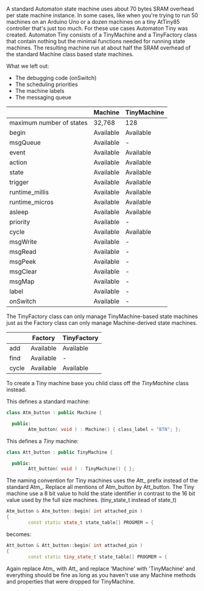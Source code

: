 A standard Automaton state machine uses about 70 bytes SRAM overhead per state machine instance. In some cases, like when you're trying to run 50 machines on an Arduino Uno or a dozen machines on a tiny AtTiny85 controller that's just too much. For these use cases Automaton Tiny was created. Automaton Tiny consists of a TinyMachine and a TinyFactory class that contain nothing but the minimal functions needed for running state machines. The resulting machine run at about half the SRAM overhead of the standard Machine class based state machines.

What we left out:

- The debugging code (onSwitch)
- The scheduling priorities
- The machine labels
- The messaging queue

&nbsp; | Machine | TinyMachine
------------ | ------------- | ---------
maximum number of states | 32,768 | 128
begin | Available | Available
msgQueue | Available | -
event | Available | Available 
action | Available | Available
state | Available | Available
trigger | Available | Available
runtime_millis | Available | Available
runtime_micros | Available | Available
asleep | Available | Available
priority | Available | -
cycle | Available | Available
msgWrite | Available | -
msgRead | Available | -
msgPeek | Available | -
msgClear | Available | -
msgMap | Available | -
label | Available | -
onSwitch | Available | -

The TinyFactory class can only manage TinyMachine-based state machines just as the Factory class can only manage Machine-derived state machines.

&nbsp; | Factory | TinyFactory
------------ | ------------- | ---------
add | Available | Available
find | Available | -
cycle | Available | Available 

To create a Tiny machine base you child class off the *TinyMachine* class instead.

This defines a standard machine:

```c++
class Atm_button : public Machine {

  public:
        Atm_button( void ) : Machine() { class_label = "BTN"; };
```

This defines a *Tiny* machine:

```c++
class Att_button : public TinyMachine {

  public:
        Att_button( void ) : TinyMachine() { };
```

The naming convention for Tiny machines uses the Att_ prefix instead of the standard Atm_. Replace all mentions of Atm_button by Att_button. The Tiny machine use a 8 bit value to hold the state identifier in contrast to the 16 bit value used by the full size machines. (tiny_state_t instead of state_t)

```c++
Atm_button & Atm_button::begin( int attached_pin )
{
        const static state_t state_table[] PROGMEM = {
```

becomes:


```c++
Att_button & Att_button::begin( int attached_pin )
{
        const static tiny_state_t state_table[] PROGMEM = {
```

Again replace Atm_ with Att_ and replace 'Machine' with 'TinyMachine' and everything should be fine as long as you haven't use any Machine methods and properties that were dropped for TinyMachine.

